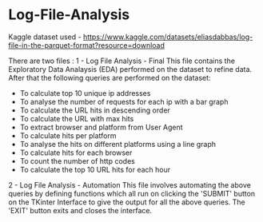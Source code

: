 # Log-File-Analysis
Kaggle dataset used - 
https://www.kaggle.com/datasets/eliasdabbas/log-file-in-the-parquet-format?resource=download

There are two files :
1 - Log File Analysis - Final
This file contains the Exploratory Data Analaysis (EDA) performed on the dataset to refine data. After that the following queries are performed on the dataset:
- To calculate top 10 unique ip addresses
- To analyse the number of requests for each ip with a bar graph
- To calculate the URL hits in descending order
- To calculate the URL with max hits
- To extract browser and platform from User Agent
- To calculate hits per platform
- To analyse the hits on different platforms using a line graph
- To calculate hits for each browser
- To count the number of http codes
- To calculate the top 10 URL hits for each hour

2 - Log File Analysis - Automation
This file involves automating the above queries by defining functions which all run on clicking the 'SUBMIT' button on the TKinter Interface to give the output for all the above queries. The 'EXIT' button exits and closes the interface. 



